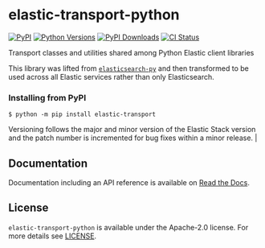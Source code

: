 # elastic-transport-python

[![PyPI](https://img.shields.io/pypi/v/elastic-transport)](https://pypi.org/elastic-transport)
[![Python Versions](https://img.shields.io/pypi/pyversions/elastic-transport)](https://pypi.org/elastic-transport)
[![PyPI Downloads](https://static.pepy.tech/badge/elastic-transport)](https://pepy.tech/project/elastic-transport)
[![CI Status](https://img.shields.io/github/workflow/status/elastic/elastic-transport-python/CI/main)](https://github.com/elastic/elastic-transport-python/actions)

Transport classes and utilities shared among Python Elastic client libraries

This library was lifted from [`elasticsearch-py`](https://github.com/elastic/elasticsearch-py)
and then transformed to be used across all Elastic services
rather than only Elasticsearch.

### Installing from PyPI

```
$ python -m pip install elastic-transport
```

Versioning follows the major and minor version of the Elastic Stack version and
the patch number is incremented for bug fixes within a minor release.                      |

## Documentation

Documentation including an API reference is available on [Read the Docs](https://elastic-transport-python.readthedocs.io).

## License

`elastic-transport-python` is available under the Apache-2.0 license.
For more details see [LICENSE](https://github.com/elastic/elastic-transport-python/blob/main/LICENSE).
